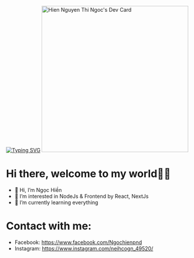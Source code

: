 [![Typing SVG](https://readme-typing-svg.herokuapp.com?color=15E5DB&size=25&center=true&vCenter=true&width=600&height=80&lines=Hii%F0%9F%91%8B+Welcome+to+my+world+%F0%9F%96%96;I'm+Vietnamese!;My+name+is+Hien.;Follow%F0%9F%99%8C+and+contact+with+me%F0%9F%A4%99)](https://git.io/typing-svg)
<a href="https://app.daily.dev/neihcogn"><img src="https://api.daily.dev/devcards/e64afbb37f6c45e1bc64462153f39801.png?r=o6p" width="400" alt="Hien Nguyen Thi Ngoc's Dev Card"/></a>
# Hi there, welcome to my world🧐🤭
- 👋 Hi, I’m Ngọc Hiền
- 👀 I’m interested in NodeJs & Frontend by React, NextJs
- 🌱 I’m currently learning everything
# Contact with me:
- Facebook: https://www.facebook.com/Ngochienpnd
- Instagram: https://www.instagram.com/neihcogn_49520/


<!---
neihcogn49520/neihcogn49520 is a ✨ special ✨ repository because its `README.md` (this file) appears on your GitHub profile.
You can click the Preview link to take a look at your changes.
--->
